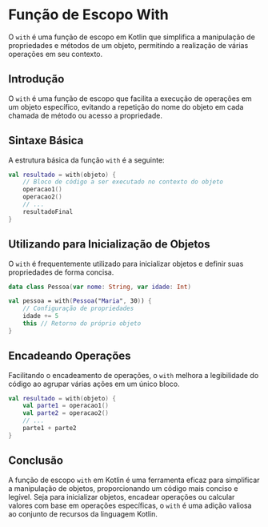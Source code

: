 # Função de Escopo With

O `with` é uma função de escopo em Kotlin que simplifica a manipulação de propriedades e métodos de um objeto, permitindo a realização de várias operações em seu contexto. 

## Introdução

O `with` é uma função de escopo que facilita a execução de operações em um objeto específico, evitando a repetição do nome do objeto em cada chamada de método ou acesso a propriedade.

## Sintaxe Básica

A estrutura básica da função `with` é a seguinte:

```kotlin
val resultado = with(objeto) {
    // Bloco de código a ser executado no contexto do objeto
    operacao1()
    operacao2()
    // ...
    resultadoFinal
}
```

## Utilizando para Inicialização de Objetos

O `with` é frequentemente utilizado para inicializar objetos e definir suas propriedades de forma concisa.

```kotlin
data class Pessoa(var nome: String, var idade: Int)

val pessoa = with(Pessoa("Maria", 30)) {
    // Configuração de propriedades
    idade += 5
    this // Retorno do próprio objeto
}
```

## Encadeando Operações

Facilitando o encadeamento de operações, o `with` melhora a legibilidade do código ao agrupar várias ações em um único bloco.

```kotlin
val resultado = with(objeto) {
    val parte1 = operacao1()
    val parte2 = operacao2()
    // ...
    parte1 + parte2
}
```

## Conclusão

A função de escopo `with` em Kotlin é uma ferramenta eficaz para simplificar a manipulação de objetos, proporcionando um código mais conciso e legível. Seja para inicializar objetos, encadear operações ou calcular valores com base em operações específicas, o `with` é uma adição valiosa ao conjunto de recursos da linguagem Kotlin.